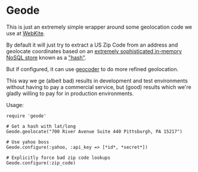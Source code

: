 # Geode

This is just an extremely simple wrapper around some geolocation code
we use at [WebKite](http://webkite.com).

By default it will just try to extract a US Zip Code from an address
and geolocate coordinates based on an [extremely sophisticated
in-memory NoSQL store](./lib/geode/zips.rb) known as a
["hash"](http://www.ruby-doc.org/core-2.1.1/Hash.html).

But if configured, it can use
[geocoder](https://github.com/alexreisner/geocoder) to do more refined
geolocation.

This way we ge (albeit bad) results in development and test
environments without having to pay a commercial service, but (good)
results which we're gladly willing to pay for in production
environments.

Usage:

```
require 'geode'

# Get a hash with lat/long
Geode.geolocate("700 River Avenue Suite 440 Pittsburgh, PA 15217")

# Use yahoo boss
Geode.configure(:yahoo, :api_key => [*id*, *secret*])

# Explicitly force bad zip code lookups
Geode.configure(:zip_code)

```

